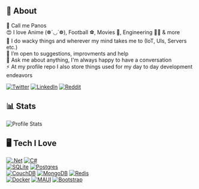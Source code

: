 ## 🌠 About

🪪 Call me Panos  
😍 I love Anime (❁´◡`❁), Football ⚽, Movies 🎥, Engineering 🧑‍🔬 & more  
🔭 I do wacky things and wherever my mind takes me to (IoT, UIs, Servers etc.)  
🤝 I’m open to suggestions, improvments and help  
💬 Ask me about anything, I'm always happy to have a conversation  
⚡ At my profile repo I also store things used for my day to day development endeavors  

[![Twitter](https://img.shields.io/badge/Twitter-%231DA1F2.svg?logo=Twitter&logoColor=white)](https://twitter.com/panoukos41) [![LinkedIn](https://img.shields.io/badge/LinkedIn-%230077B5.svg?logo=linkedin&logoColor=white)](https://linkedin.com/in/panoukos) [![Reddit](https://img.shields.io/badge/Reddit-%23FF4500.svg?logo=Reddit&logoColor=white)](https://reddit.com/user/panoukos41)  

## 📊 Stats
![Profile Stats](https://github-readme-stats.vercel.app/api?username=panoukos41&theme=radical&hide_border=true&show_icons=true)

## 🖥️ Tech I Love
[![.Net](https://img.shields.io/badge/.NET-5C2D91?style=for-the-badge&logo=.net&logoColor=white)](https://dotnet.microsoft.com) [![C#](https://img.shields.io/badge/c%23-%23239120.svg?style=for-the-badge&logo=c-sharp&logoColor=white)](https://dotnet.microsoft.com/languages/csharp)  
[![SQLite](https://img.shields.io/badge/sqlite-%2307405e.svg?style=for-the-badge&logo=sqlite&logoColor=white)](https://www.sqlite.org/index.html) [![Postgres](https://img.shields.io/badge/postgres-%23316192.svg?style=for-the-badge&logo=postgresql&logoColor=white)](https://www.postgresql.org/)  
[![CouchDB](https://img.shields.io/badge/CouchDB-E32428?style=for-the-badge&logo=apachecouchdb&logoColor=white)](https://couchdb.apache.org/) [![MongoDB](https://img.shields.io/badge/MongoDB-%234ea94b.svg?style=for-the-badge&logo=mongodb&logoColor=white)](https://www.mongodb.com/) [![Redis](https://img.shields.io/badge/redis-%23DD0031.svg?style=for-the-badge&logo=redis&logoColor=white)](https://redis.io/)  
[![Docker](https://img.shields.io/badge/docker-%230db7ed.svg?style=for-the-badge&logo=docker&logoColor=white)](https://www.docker.com/) [![MAUI](https://img.shields.io/badge/MAUI-5C2D91?style=for-the-badge&logo=.net&logoColor=white)](https://dotnet.microsoft.com/apps/maui) [![Bootstrap](https://img.shields.io/badge/bootstrap-%23563D7C.svg?style=for-the-badge&logo=bootstrap&logoColor=white)](https://getbootstrap.com/)
